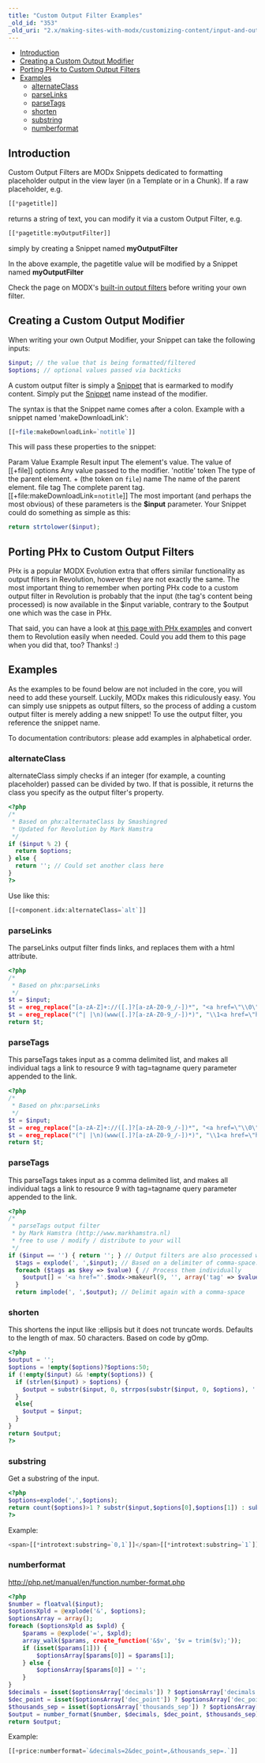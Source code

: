 ```yaml
---
title: "Custom Output Filter Examples"
_old_id: "353"
_old_uri: "2.x/making-sites-with-modx/customizing-content/input-and-output-filters-(output-modifiers)/custom-output-filter-examples"
---
```


- [Introduction](#CustomOutputFilterExamples-Introduction)
- [Creating a Custom Output Modifier](#CustomOutputFilterExamples-CreatingaCustomOutputModifier)
- [Porting PHx to Custom Output Filters](#CustomOutputFilterExamples-PortingPHxtoCustomOutputFilters)
- [Examples](#CustomOutputFilterExamples-Examples)
  - [alternateClass](#CustomOutputFilterExamples-alternateClass)
  - [parseLinks](#CustomOutputFilterExamples-parseLinks)
  - [parseTags](#CustomOutputFilterExamples-parseTags)
  - [shorten](#CustomOutputFilterExamples-shorten)
  - [substring](#CustomOutputFilterExamples-substring)
  - [numberformat](#CustomOutputFilterExamples-numberformat)



## Introduction 

Custom Output Filters are MODx Snippets dedicated to formatting placeholder output in the view layer (in a Template or in a Chunk). If a raw placeholder, e.g.

``` php 
[[*pagetitle]]
```

returns a string of text, you can modify it via a custom Output Filter, e.g.

``` php 
[[*pagetitle:myOutputFilter]]
```

simply by creating a Snippet named **myOutputFilter**

In the above example, the pagetitle value will be modified by a Snippet named **myOutputFilter**

Check the page on MODX's [built-in output filters](making-sites-with-modx/customizing-content/input-and-output-filters-(output-modifiers) "Input and Output Filters (Output Modifiers)") before writing your own filter.

## Creating a Custom Output Modifier 

When writing your own Output Modifier, your Snippet can take the following inputs:

``` php 
$input; // the value that is being formatted/filtered
$options; // optional values passed via backticks
```

A custom output filter is simply a [Snippet](developing-in-modx/basic-development/snippets "Snippets") that is earmarked to modify content. Simply put the [Snippet](developing-in-modx/basic-development/snippets "Snippets") name instead of the modifier.

The syntax is that the Snippet name comes after a colon. Example with a snippet named 'makeDownloadLink':

``` php 
[[+file:makeDownloadLink=`notitle`]]
```

This will pass these properties to the snippet:

Param Value Example Result input The element's value. The value of \[\[+file\]\] options Any value passed to the modifier. 'notitle' token The type of the parent element. + (the token on `file`) name The name of the parent element. file tag The complete parent tag. \[\[+file:makeDownloadLink=`notitle`\]\] The most important (and perhaps the most obvious) of these parameters is the **$input** parameter. Your Snippet could do something as simple as this:

``` php 
return strtolower($input);
```

## Porting PHx to Custom Output Filters 

PHx is a popular MODX Evolution extra that offers similar functionality as output filters in Revolution, however they are not exactly the same. The most important thing to remember when porting PHx code to a custom output filter in Revolution is probably that the input (the tag's content being processed) is now available in the $input variable, contrary to the $output one which was the case in PHx.

That said, you can have a look at [this page with PHx examples](http://wiki.modxcms.com/index.php/PHx/CustomModifiers) and convert them to Revolution easily when needed. Could you add them to this page when you did that, too? Thanks! :)

## Examples 

As the examples to be found below are not included in the core, you will need to add these yourself. Luckily, MODx makes this ridiculously easy. You can simply use snippets as output filters, so the process of adding a custom output filter is merely adding a new snippet! To use the output filter, you reference the snippet name.

To documentation contributors: please add examples in alphabetical order.

### alternateClass 

alternateClass simply checks if an integer (for example, a counting placeholder) passed can be divided by two. If that is possible, it returns the class you specify as the output filter's property.

``` php 
<?php
/*
 * Based on phx:alternateClass by Smashingred
 * Updated for Revolution by Mark Hamstra
 */
if ($input % 2) {
  return $options;
} else {
  return ''; // Could set another class here
}
?>
```

Use like this:

``` php 
[[+component.idx:alternateClass=`alt`]]
```

### parseLinks 

The parseLinks output filter finds links, and replaces them with a html <a> attribute.

``` php 
<?php
/*
 * Based on phx:parseLinks
 */
$t = $input;
$t = ereg_replace("[a-zA-Z]+://([.]?[a-zA-Z0-9_/-])*", "<a href=\"\\0\">\\0</a>", $t);
$t = ereg_replace("(^| |\n)(www([.]?[a-zA-Z0-9_/-])*)", "\\1<a href=\"http://\\2\">\\2</a>", $t);
return $t;
```

### parseTags 

This parseTags takes input as a comma delimited list, and makes all individual tags a link to resource 9 with tag=tagname query parameter appended to the link.

``` php 
<?php
/*
 * Based on phx:parseLinks
 */
$t = $input;
$t = ereg_replace("[a-zA-Z]+://([.]?[a-zA-Z0-9_/-])*", "<a href=\"\\0\">\\0</a>", $t);
$t = ereg_replace("(^| |\n)(www([.]?[a-zA-Z0-9_/-])*)", "\\1<a href=\"http://\\2\">\\2</a>", $t);
return $t;
```

### parseTags 

This parseTags takes input as a comma delimited list, and makes all individual tags a link to resource 9 with tag=tagname query parameter appended to the link.

``` php 
<?php
/*
 * parseTags output filter
 * by Mark Hamstra (http://www.markhamstra.nl)
 * free to use / modify / distribute to your will
 */
if ($input == '') { return ''; } // Output filters are also processed when the input is empty, so check for that.
  $tags = explode(', ',$input); // Based on a delimiter of comma-space.
  foreach ($tags as $key => $value) { // Process them individually
    $output[] = '<a href="'.$modx->makeurl(9, '', array('tag' => $value)).'">'.$value.'</a>';
  }
  return implode(', ',$output); // Delimit again with a comma-space
```

### shorten 

This shortens the input like :ellipsis but it does not truncate words. Defaults to the length of max. 50 characters. Based on code by gOmp.

``` php 
<?php
$output = '';
$options = !empty($options)?$options:50;
if (!empty($input) && !empty($options)) {
  if (strlen($input) > $options) {
    $output = substr($input, 0, strrpos(substr($input, 0, $options), ' ')).' &hellip;';
  }
  else{
    $output = $input;
  }
}
return $output;
?>
```

### substring 

Get a substring of the input.

``` php 
<?php
$options=explode(',',$options);
return count($options)>1 ? substr($input,$options[0],$options[1]) : substr($input,$options[0]);
?>
```

Example:

``` php 
<span>[[*introtext:substring=`0,1`]]</span>[[*introtext:substring=`1`]]
```

### numberformat 

<http://php.net/manual/en/function.number-format.php>

``` php 
<?php
$number = floatval($input);
$optionsXpld = @explode('&', $options);
$optionsArray = array();
foreach ($optionsXpld as $xpld) {
    $params = @explode('=', $xpld);
    array_walk($params, create_function('&$v', '$v = trim($v);'));
    if (isset($params[1])) {
        $optionsArray[$params[0]] = $params[1];
    } else {
        $optionsArray[$params[0]] = '';
    }
}
$decimals = isset($optionsArray['decimals']) ? $optionsArray['decimals'] : null;
$dec_point = isset($optionsArray['dec_point']) ? $optionsArray['dec_point'] : null;
$thousands_sep = isset($optionsArray['thousands_sep']) ? $optionsArray['thousands_sep'] : null;
$output = number_format($number, $decimals, $dec_point, $thousands_sep);
return $output;
```

Example:

``` php 
[[+price:numberformat=`&decimals=2&dec_point=,&thousands_sep=.`]]
```